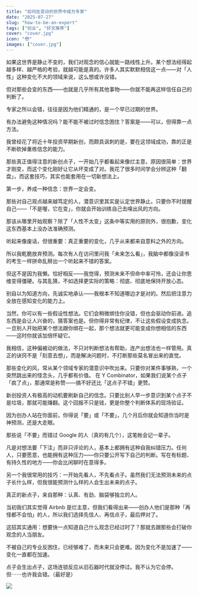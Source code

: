 ```yaml
---
title: "如何在变动的世界中成为专家"
date: "2025-07-27"
slug: "how-to-be-an-expert"
tags: ["创业", "好文推荐"]
cover: "cover.jpg"
icon: "😎"
images: ["cover.jpg"]
---
```

如果这世界是静止不变的，我们对观念的信心就能一路线性上升。某个想法经得起越多样、越严格的考验，就越可能是真的。许多人其实默默相信这一点——对「人性」这种变化不大的领域来说，这么想或许没错。



但对那些会变的东西——也就是几乎所有其他事物——你就不能再这样信任自己的判断了。



专家之所以会错，往往是因为他们精通的，是一个早已过期的世界。



有办法避免这种情况吗？能不能不被过时信念困住？答案是——可以，但得靠一点方法。



我曾经花了将近十年投资早期新创，而颇具讽刺的是，要在这领域成功，靠的正是不断砍掉重练信念的能力。



那些真正值得注意的新创点子，一开始几乎都看起来像烂主意，原因很简单：世界才刚变，而这个变化刚好让它从坏变成了对。我花了很多时间学会分辨这种「翻盘」，而这套技巧，其实也能套用在一切新想法上。



第一步，养成一种信念：世界一定会变。



那些对自己观点越来越笃定的人，潜意识里其实是认定世界静止。只要你不时提醒自己——「不是喔，它在变」，你就会开始训练自己去嗅出风的方向。



那该从哪里开始观察？除了「人性不太变」这条中等实用的原则外，很抱歉，变化这东西基本上没办法准确预测。



听起来像废话，但很重要：真正重要的变化，几乎从来都来自意料之外的方向。



所以我乾脆放弃预测。每次有人在访问里问我「未来怎么看」，我脑中都像没读书的考生一样拼命乱掰出一个听起来不错的答案。



但这不是因为我懒。恰好相反——我觉得，预测未来不但命中率可怜，还会让你思维变得僵硬。与其乱猜，不如选择更实际的策略：彻底、彻底地保持开放心态。



别自以为知道方向，先诚实地承认——我根本不知道哪边才是对的。然后把注意力全放在感知变化的能力上。



当然，你可以有一些假设性想法。它们会稍微绑住你没错，但也会驱动你前进。追东西是会让人兴奋的，猜答案也是。但你得非常有纪律，不让这些假设变成执念。
一旦别人开始把某个想法跟你绑在一起，那个想法就更可能变成你想相信的东西——这时你就该加倍怀疑它。



我相信，这种偏被动的做法，不只对判断想法有帮助，连产出想法也一样管用。真正的诀窍不是「刻意去想」，而是解决问题时，不打断那些莫名冒出来的直觉。



那些变化的风，常从某个领域专家的潜意识中吹出来。只要你对某件事够熟，一个突然跳出来的怪念头，几乎都有价值。
在 Y Combinator，如果我们说某个点子「疯了点」，那通常是称赞——搞不好还比「这点子不错」更赞。



新创投资人有极高的动机要刷新自己的信念。只要比别人早一步意识到某个点子不是垃圾，那就可能赚翻。这个回报不只是钱，更是你整个判断体系的现场验证。



因为创办人站在你面前，你得说「要」或「不要」，几个月后你就会知道你当时是神预测，还是大走眼。



那些说「不要」而错过 Google 的人（真的有几个），这笔帐会记一辈子。



凡是对想法要「下注」而非只评论的人，基本上都拥有这种自我纠错压力。任何人，只要愿意，也能拥有这种压力——你只要公开写下自己的判断。写在有标题、有持久性的地方——你会比闲聊时在意得多。



另一个我很常用的技巧：一开始先看人，不先看点子。虽然我们无法预测未来的点子长什么样，但我很能预测什么样的人会生出未来的点子。



真正的新点子，来自那种：认真、有劲、脑袋够独立的人。



当初我们其实觉得 Airbnb 是烂主意，但我们看得出来——创办人他们是那种「再怪都不会怕」的人，所以我们选择先信人、再信点子，最后押对了。



这招其实通用：想要快一点知道自己什么观念已经过时了？那就去跟那些会打破你观念的人当朋友。



不被自己的专业反困住，已经够难了，而未来只会更难。因为变化不是加速了——变化一直都在加速。



点子会生出点子，这场连锁反应从旧石器时代就没停过。我不认为它会停。
但⋯⋯也许我会错。（最好是）




![](https://prod-files-secure.s3.us-west-2.amazonaws.com/112d0858-5090-4d34-a606-b75eb8d65fd2/46476355-9cf3-4e99-9b7a-3531bc426380/1000202064.png?X-Amz-Algorithm=AWS4-HMAC-SHA256&X-Amz-Content-Sha256=UNSIGNED-PAYLOAD&X-Amz-Credential=ASIAZI2LB466QRQDAEGV%2F20251018%2Fus-west-2%2Fs3%2Faws4_request&X-Amz-Date=20251018T111019Z&X-Amz-Expires=3600&X-Amz-Security-Token=IQoJb3JpZ2luX2VjEA8aCXVzLXdlc3QtMiJGMEQCIGxFyn99EQLDkCYewaUZ28ObN4uBr91ZryMkVp8i%2B1MsAiBZ1LgbCV%2FLn4j9mQDbXyi%2Fa%2BnyPiIZdqldvLoJBaCRTCqIBAi4%2F%2F%2F%2F%2F%2F%2F%2F%2F%2F8BEAAaDDYzNzQyMzE4MzgwNSIMd1Zy6mKTd0gbeA6SKtwD3RGjG38VJTcKCmDhC9fPUTBIpAJWCUul7iKa1yKDsZa%2BgGEDl0BlXwz3S166fSl38zlbDIpVcry40opOehxTFLK8K2qft8jzKnW2DaWmhyAq53v1gxcjHoJj3DeNrut1KtyUhmn6dFEpIuBO5nUZp%2FBqsHhSQLtBtrbTBG%2BoNcMOUctSGyVnvyYzlQekkoxmMKi%2BMi0QGGfQn7fKLxnRR%2FL9u20uU7Ep%2BKaBf%2BIYpHAaRo8crFDSBqMQ5Oae5cvl32OcD8HAKI4uIrLjvuMzr7tBPajHHlv4s3lQOI%2B0hNizYY8fls4jwGRuwTpdh6VfsXB268wRrbbFSLpzWrXE5KX%2FQDAjFJuzbVb1u7kLtri4Mjpv0OsKwuqOkLYc%2B%2BP%2FhUl%2BO5PhNMVomSVj2wnzWyM258QUAILwb4rSzcvNokX%2FvxaPXWro7YPctN2J%2FQ9IGUzHCcI3U6PMt%2BRI8qx1LoiuHsQF0JYZF2R%2BQdjY3Nj3QHLmbMizIikAAknhP0QSybY2dbAbUQxKIfmbKWR1%2F3%2BLBkoAOu8fSIzRlVGD1lY06unYkHfKwkhoeTO9ZeHsRTGtxPm4owQ3sZOFhYO1zziul3QVDXR0G4mUPw9PB36tktlqimviLrIOiAkwzeTMxwY6pgEx3sZSX62aFCRIU8lXImNXcXbcjMomUyiZGxz9Gm%2FsdrEtVZC%2F1Oi3hX5NH6rvulzmF89MODuBykwFrWzjRlVwllvHBn%2Bp7gxNrGr40%2FAsE036a9GbTKELZOcxama3WySl4sw4RD147IW%2F6mERHiqWJCgjrYMh4jNLoY279SAp64hWiJTi4EGsCUyQDfvN5b4MRsSZpdm1o9tMjxInWaiD%2B8kD%2FSKF&X-Amz-Signature=3b79924f627e559c52b88151f96f0e104f1cb9807cd76fda8b49aafa65748a8c&X-Amz-SignedHeaders=host&x-amz-checksum-mode=ENABLED&x-id=GetObject)

